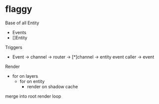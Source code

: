 # flaggy

Base of all
Entity 
  - Events
  - []Entity

Triggers
- Event -> channel -> router -> [*]channel -> entity event caller -> event

Render
- for on layers
    - for on entity
        - render on shadow cache

merge into root render loop